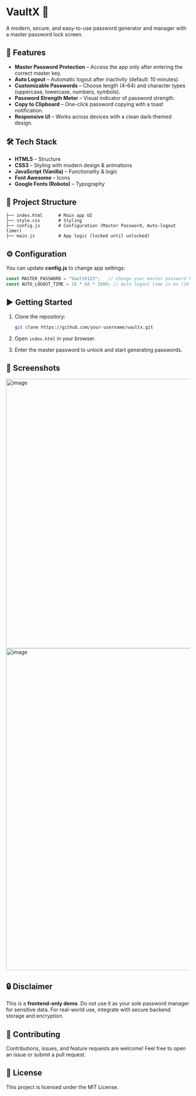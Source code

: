 # VaultX 🔐

A modern, secure, and easy-to-use password generator and manager with a master password lock screen.

## 🚀 Features

* **Master Password Protection** – Access the app only after entering the correct master key.
* **Auto Logout** – Automatic logout after inactivity (default: 10 minutes).
* **Customizable Passwords** – Choose length (4–64) and character types (uppercase, lowercase, numbers, symbols).
* **Password Strength Meter** – Visual indicator of password strength.
* **Copy to Clipboard** – One-click password copying with a toast notification.
* **Responsive UI** – Works across devices with a clean dark-themed design.

## 🛠️ Tech Stack

* **HTML5** – Structure
* **CSS3** – Styling with modern design & animations
* **JavaScript (Vanilla)** – Functionality & logic
* **Font Awesome** – Icons
* **Google Fonts (Roboto)** – Typography

## 📂 Project Structure

```
├── index.html      # Main app UI
├── style.css       # Styling
├── config.js       # Configuration (Master Password, Auto-logout timer)
├── main.js         # App logic (locked until unlocked)
```

## ⚙️ Configuration

You can update **config.js** to change app settings:

```js
const MASTER_PASSWORD = "VaultX123";   // Change your master password here
const AUTO_LOGOUT_TIME = 10 * 60 * 1000; // Auto logout time in ms (10 min default)
```

## ▶️ Getting Started

1. Clone the repository:

   ```bash
   git clone https://github.com/your-username/vaultx.git
   ```
2. Open `index.html` in your browser.
3. Enter the master password to unlock and start generating passwords.

## 📸 Screenshots

<img width="1211" height="737" alt="image" src="https://github.com/user-attachments/assets/d37a8398-1b7a-401a-b25e-94ce108ed676" />

<img width="1426" height="881" alt="image" src="https://github.com/user-attachments/assets/c8a64a72-b7c3-4334-945c-1efaeb3172b6" />


## 🔒 Disclaimer

This is a **frontend-only demo**. Do not use it as your sole password manager for sensitive data. For real-world use, integrate with secure backend storage and encryption.

## 🤝 Contributing

Contributions, issues, and feature requests are welcome!
Feel free to open an issue or submit a pull request.

## 📜 License

This project is licensed under the MIT License.
